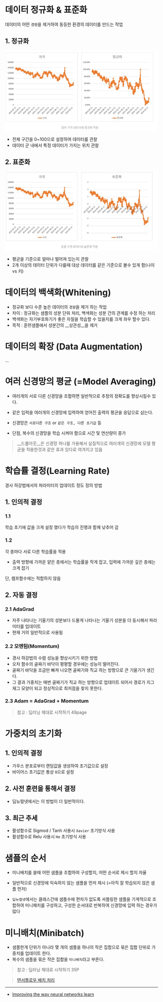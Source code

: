 # 데이터 정규화 & 표준화
데이터의 어떤 `경향`을 제거하여 동등한 환경의 데이터를 만드는 작업 

## 1. 정규화
![](/assets/nor.png)
* 전체 구간을 0~100으로 설정하여 데이터를 관찰 
* 데이터 군 내에서 특정 데이터가 가지는 위치 관찰

## 2. 표준화
![](/assets/stamd.png)
* 평균을 기준으로 얼마나 떨어져 있는지 관찰
* 2개 이상의 데이터 단위가 다를때 대상 데이터를 같은 기준으로 볼수 있게 함(나이 vs 키)

# 데이터의 백색화(Whitening)
* 정규화 보다 수준 높은 데이터의 `경향`을 제거 하는 작업 
 * 차이 : 정규화는 샘플의 성분 단위 처리, 백색화는 성분 간의 관계를 수정 하는 처리 
* 백색화는 자기부호화기가 좋은 자질을 학습할 수 있을지를 크게 좌우 할수 있다. 
* 목적 : 훈련샘플에서 성분간의 __상관성__을 제거 


# 데이터의 확장 (Data Augmentation)
...

# 여러 신경망의 평균 (=Model Averaging)
* 여러개의 서로 다른 신경망을 조합하면 일반적으로 추정의 정확도를 향상시킬수 있다. 
* 같은 입력을 여러개의 신경망에 입력하여 얻어진 출력의 평균을 응답으로 삼는다. 
* 신경망은 `서로다른 구조` or `같은 구조, 다른 초기값` 등 

* 단점, 복수의 신경망을 학습 시켜야 함으로 시간 및 연산량이 증가

> __드롭아웃__은 신경망 하나를 가용해서 실질적으로 여러개의 신경망에 모델 평균을 적용한것과 같은 효과 있다로 여겨지고 있음


# 학습률 결정(Learning Rate)
경사 하강법에서의 파라미터의 업데이트 정도 정의 방법 
## 1. 인의적 결정
### 1.1 
학습 초기에 값을 크게 설정 했다가 학습의 진행과 함께 낮추어 감

### 1.2 
각 층마다 서로 다른 학습률을 적용 
 * 출력 방향에 가까운 얕은 층에서는 학습률을 작게 잡고, 입력에 가까운 깊은 층에는 크게 잡기 
 
단, 램프함수에는 적합하지 않음 

## 2. 자동 결정
### 2.1 AdaGrad 
* 자주 나타나는 기울기의 성분보다 드물게 나타나는 기울기 성분을 더 둥시해서 파라미터를 업데이트 
* 현재 거의 일반적으로 사용됨 
 
### 2.2 모멘텀(Momentum)
* 경사 하강법의 수렴 성능을 향상시키기 위한 방법 
* 오차 함수의 골짜기 바닥이 평평할 경우에는 성능이 떨어진다. 
 * 골짜기 바닥을 조금만 빠져 나오면 골짜기와 직교 하는 방향으로 큰 기울기가 생긴다. 
 * 그 결과 가중치는 매번 골짜기가 직교 하는 방향으로 업데이트 되어서 경로가 지그재그 모양이 되고 정상적으로 최저점을 찾지 못한다. 
 
### 2.3 Adam = AdaGrad + Momentum

 > 참고 : 딥러닝 제대로 시작하기 49page 

# 가중치의 초기화 
## 1. 인의적 결정
* 가우스 분포로부터 랜덤값을 생성하여 초기값으로 설정
* 바이어스 초기값은 통상 `0`으로 설정

## 2. 사전 훈련을 통해서 결정 
* 딥뉴럴넷에서는 이 방법이 더 일반적이다. 

## 3. 최근 추세 
- 활성함수로 Sigmod / Tanh 사용시 `Xavier` 초기방식 사용
- 활성함수로 Relu 사용시 `He` 초기방식 사용 

# 샘플의 순서 
* 미니배치를 쓸때 어떤 샘플을 조합하여 구성할지, 어떤 순서로 제시 할지 자율
* 일반적으로 신경망에 익숙하지 않는 샘플을 먼저 제시 (=아직 잘 학습되지 않은 샘플 먼저)

* `딥뉴럴넷`에서는 클래스간에 샘플수에 편차가 없도록 셔플링한 샘플을 기계적으로 조합하여 미니패치를 구성하고, 구성한 순서대로 반복하여 신경망에 입력 하는 경우가 많다 

# 미니배치(Minibatch)
* 샘플한개 단위가 아니라 몇 개의 샘플을 하나의 작은 집합으로 묶은 집합 단위로 가중치를 업데이트 한다. 
* 복수의 샘플을 묶은 작은 집합을 `미니배치`라고 부른다. 

> 참고 : 딥러닝 제대로 시작하기 35P

> [텐서플로우 배치 처리](http://bcho.tistory.com/1170)

---
* [Improving the way neural networks learn](http://neuralnetworksanddeeplearning.com/chap3.html)




